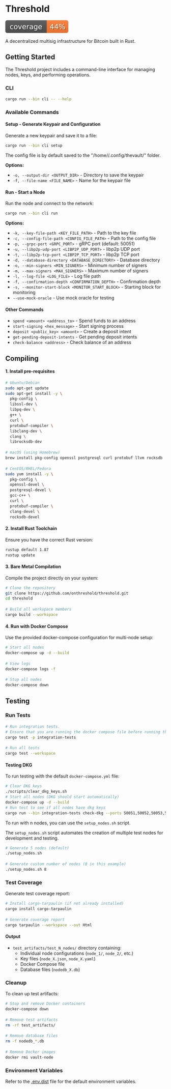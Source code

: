 # Threshold

[![cov](https://github.com/onthreshold/threshold/blob/gh-pages/badges/coverage.svg)](https://github.com/devflowinc/threshold/actions)

A decentralized multisig infrastructure for Bitcoin built in Rust.

## Getting Started

The Threshold project includes a command-line interface for managing nodes, keys, and performing operations.

### CLI

```bash
cargo run --bin cli -- --help
```

### Available Commands

#### Setup - Generate Keypair and Configuration

Generate a new keypair and save it to a file:

```bash
cargo run --bin cli setup
```

The config file is by default saved to the "/home/<username>/.config/thevault/" folder.

**Options:**

- `-o, --output-dir <OUTPUT_DIR>` - Directory to save the keypair
- `-f, --file-name <FILE_NAME>` - Name for the keypair file

#### Run - Start a Node

Run the node and connect to the network:

```bash
cargo run --bin cli run
```

**Options:**

- `-k, --key-file-path <KEY_FILE_PATH>` - Path to the key file
- `-c, --config-file-path <CONFIG_FILE_PATH>` - Path to the config file
- `-p, --grpc-port <GRPC_PORT>` - gRPC port (default: 50051)
- `-u, --libp2p-udp-port <LIBP2P_UDP_PORT>` - libp2p UDP port
- `-t, --libp2p-tcp-port <LIBP2P_TCP_PORT>` - libp2p TCP port
- `-d, --database-directory <DATABASE_DIRECTORY>` - Database directory
- `-o, --min-signers <MIN_SIGNERS>` - Minimum number of signers
- `-m, --max-signers <MAX_SIGNERS>` - Maximum number of signers
- `-l, --log-file <LOG_FILE>` - Log file path
- `-f, --confirmation-depth <CONFIRMATION_DEPTH>` - Confirmation depth
- `-s, --monitor-start-block <MONITOR_START_BLOCK>` - Starting block for monitoring
- `--use-mock-oracle` - Use mock oracle for testing

#### Other Commands

- `spend <amount> <address_to>` - Spend funds to an address
- `start-signing <hex_message>` - Start signing process
- `deposit <public_key> <amount>` - Create a deposit intent
- `get-pending-deposit-intents` - Get pending deposit intents
- `check-balance <address>` - Check balance of an address

## Compiling

#### 1. Install pre-requisites

```bash
# Ubuntu/Debian
sudo apt-get update
sudo apt-get install -y \
  pkg-config \
  libssl-dev \
  libpq-dev \
  g++ \
  curl \
  protobuf-compiler \
  libclang-dev \
  clang \
  librocksdb-dev

# macOS (using Homebrew)
brew install pkg-config openssl postgresql curl protobuf llvm rocksdb

# CentOS/RHEL/Fedora
sudo yum install -y \
  pkg-config \
  openssl-devel \
  postgresql-devel \
  gcc-c++ \
  curl \
  protobuf-compiler \
  clang-devel \
  rocksdb-devel
```

#### 2. Install Rust Toolchain

Ensure you have the correct Rust version:

```bash
rustup default 1.87
rustup update
```

#### 3. Bare Metal Compilation

Compile the project directly on your system:

```bash
# Clone the repository
git clone https://github.com/onthreshold/threshold.git
cd threshold

# Build all workspace members
cargo build --workspace
```

#### 4. Run with Docker Compose

Use the provided docker-compose configuration for multi-node setup:

```bash
# Start all nodes
docker-compose up -d --build

# View logs
docker-compose logs -f

# Stop all nodes
docker-compose down
```

## Testing

### Run Tests

```bash
# Run integration tests.
# Ensure that you are running the docker compose file before running the tests (`docker-compose up -d --build`)
cargo test -p integration-tests

# Run all tests
cargo test --workspace
```

#### Testing DKG


To run testing with the default `docker-compose.yml` file:

```bash
# Clear DKG keys
./scripts/clear_dkg_keys.sh
# Start all nodes (DKG should start automatically)
docker-compose up -d --build
# Run test to see if all nodes have dkg keys
cargo run --bin integration-tests check-dkg --ports 50051,50052,50053,50054,50055
```

To run with n nodes, you can use the `setup_nodes.sh` script.

The `setup_nodes.sh` script automates the creation of multiple test nodes for development and testing.

```bash
# Generate 5 nodes (default)
./setup_nodes.sh

# Generate custom number of nodes (8 in this example)
./setup_nodes.sh 8
```

### Test Coverage

Generate test coverage report:

```bash
# Install cargo-tarpaulin (if not already installed)
cargo install cargo-tarpaulin

# Generate coverage report
cargo tarpaulin --workspace --out Html
```


#### Output

- `test_artifacts/test_N_nodes/` directory containing:
  - Individual node configurations (`node_1/`, `node_2/`, etc.)
  - Key files (`node_X.json`, `node_X.yaml`)
  - Docker Compose file
  - Database files (`nodedb_X.db`)

### Cleanup

To clean up test artifacts:

```bash
# Stop and remove Docker containers
docker-compose down

# Remove test artifacts
rm -rf test_artifacts/

# Remove database files
rm -f nodedb_*.db

# Remove Docker images
docker rmi vault-node
```

### Environment Variables

Refer to the [.env.dist](https://github.com/onthreshold/threshold/blob/main/.env.dist) file for the default environment variables.
